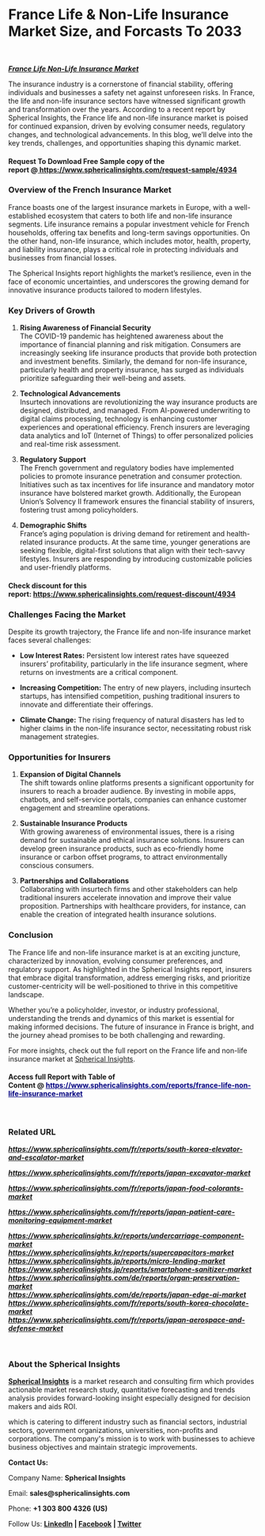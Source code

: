 <div class="markdown-heading" dir="auto">
<h1 class="heading-element" dir="auto" tabindex="-1">France Life &amp; Non-Life Insurance Market Size, and Forcasts To 2033</h1>
<a id="user-content-france-life--non-life-insurance-market-size-and-forcasts-to-2033" class="anchor" href="https://github.com/Spatil0821/S-Blogs/blob/main/france-life-non-life-insurance-market-size-and-forcasts-to-2033.md#france-life--non-life-insurance-market-size-and-forcasts-to-2033"></a></div>
<p dir="auto">&nbsp;</p>
<p dir="auto"><em><strong><a href="https://www.sphericalinsights.com/reports/france-life-non-life-insurance-market" target="_blank" rel="nofollow">France Life Non-Life Insurance Market</a></strong></em></p>
<p dir="auto">The insurance industry is a cornerstone of financial stability, offering individuals and businesses a safety net against unforeseen risks. In France, the life and non-life insurance sectors have witnessed significant growth and transformation over the years. According to a recent report by Spherical Insights, the France life and non-life insurance market is poised for continued expansion, driven by evolving consumer needs, regulatory changes, and technological advancements. In this blog, we&rsquo;ll delve into the key trends, challenges, and opportunities shaping this dynamic market.</p>
<div class="markdown-heading" dir="auto">
<h4 class="heading-element" dir="auto" tabindex="-1">Request To Download Free Sample copy of the report&nbsp;@<a href="https://www.sphericalinsights.kr/reports/undercarriage-component-market%20https://www.sphericalinsights.kr/reports/supercapacitors-market%20https://www.sphericalinsights.jp/reports/micro-lending-market%20https://www.sphericalinsights.jp/reports/smartphone-sanitizer-market%20https://www.sphericalinsights.com/de/reports/organ-preservation-market%20https://www.sphericalinsights.com/de/reports/japan-edge-ai-market%20https://www.sphericalinsights.com/fr/reports/south-korea-chocolate-market%20https://www.sphericalinsights.com/fr/reports/japan-aerospace-and-defense-market" rel="nofollow">&nbsp;https://www.sphericalinsights.com/request-sample/4934</a></h4>
<a id="user-content-request-to-download-free-sample-copy-of-the-reporthttpswwwsphericalinsightscomrequest-sample4934" class="anchor" href="https://github.com/Spatil0821/S-Blogs/blob/main/france-life-non-life-insurance-market-size-and-forcasts-to-2033.md#request-to-download-free-sample-copy-of-the-reporthttpswwwsphericalinsightscomrequest-sample4934"></a></div>
<div class="markdown-heading" dir="auto">
<h3 class="heading-element" dir="auto" tabindex="-1"><strong>Overview of the French Insurance Market</strong></h3>
<a id="user-content-overview-of-the-french-insurance-market" class="anchor" href="https://github.com/Spatil0821/S-Blogs/blob/main/france-life-non-life-insurance-market-size-and-forcasts-to-2033.md#overview-of-the-french-insurance-market"></a></div>
<p dir="auto">France boasts one of the largest insurance markets in Europe, with a well-established ecosystem that caters to both life and non-life insurance segments. Life insurance remains a popular investment vehicle for French households, offering tax benefits and long-term savings opportunities. On the other hand, non-life insurance, which includes motor, health, property, and liability insurance, plays a critical role in protecting individuals and businesses from financial losses.</p>
<p dir="auto">The Spherical Insights report highlights the market&rsquo;s resilience, even in the face of economic uncertainties, and underscores the growing demand for innovative insurance products tailored to modern lifestyles.</p>
<div class="markdown-heading" dir="auto">
<h3 class="heading-element" dir="auto" tabindex="-1"><strong>Key Drivers of Growth</strong></h3>
<a id="user-content-key-drivers-of-growth" class="anchor" href="https://github.com/Spatil0821/S-Blogs/blob/main/france-life-non-life-insurance-market-size-and-forcasts-to-2033.md#key-drivers-of-growth"></a></div>
<ol dir="auto" start="1">
<li>
<p dir="auto"><strong>Rising Awareness of Financial Security</strong><br />The COVID-19 pandemic has heightened awareness about the importance of financial planning and risk mitigation. Consumers are increasingly seeking life insurance products that provide both protection and investment benefits. Similarly, the demand for non-life insurance, particularly health and property insurance, has surged as individuals prioritize safeguarding their well-being and assets.</p>
</li>
<li>
<p dir="auto"><strong>Technological Advancements</strong><br />Insurtech innovations are revolutionizing the way insurance products are designed, distributed, and managed. From AI-powered underwriting to digital claims processing, technology is enhancing customer experiences and operational efficiency. French insurers are leveraging data analytics and IoT (Internet of Things) to offer personalized policies and real-time risk assessment.</p>
</li>
<li>
<p dir="auto"><strong>Regulatory Support</strong><br />The French government and regulatory bodies have implemented policies to promote insurance penetration and consumer protection. Initiatives such as tax incentives for life insurance and mandatory motor insurance have bolstered market growth. Additionally, the European Union&rsquo;s Solvency II framework ensures the financial stability of insurers, fostering trust among policyholders.</p>
</li>
<li>
<p dir="auto"><strong>Demographic Shifts</strong><br />France&rsquo;s aging population is driving demand for retirement and health-related insurance products. At the same time, younger generations are seeking flexible, digital-first solutions that align with their tech-savvy lifestyles. Insurers are responding by introducing customizable policies and user-friendly platforms.</p>
</li>
</ol>
<div class="markdown-heading" dir="auto">
<h4 class="heading-element" dir="auto" tabindex="-1">Check discount for this report:&nbsp;<a href="https://www.sphericalinsights.com/request-discount/4934" rel="nofollow">https://www.sphericalinsights.com/request-discount/4934</a></h4>
<a id="user-content-check-discount-for-this-reporthttpswwwsphericalinsightscomrequest-discount4934" class="anchor" href="https://github.com/Spatil0821/S-Blogs/blob/main/france-life-non-life-insurance-market-size-and-forcasts-to-2033.md#check-discount-for-this-reporthttpswwwsphericalinsightscomrequest-discount4934"></a></div>
<div class="markdown-heading" dir="auto">
<h3 class="heading-element" dir="auto" tabindex="-1"><strong>Challenges Facing the Market</strong></h3>
<a id="user-content-challenges-facing-the-market" class="anchor" href="https://github.com/Spatil0821/S-Blogs/blob/main/france-life-non-life-insurance-market-size-and-forcasts-to-2033.md#challenges-facing-the-market"></a></div>
<p dir="auto">Despite its growth trajectory, the France life and non-life insurance market faces several challenges:</p>
<ul dir="auto">
<li>
<p dir="auto"><strong>Low Interest Rates:</strong>&nbsp;Persistent low interest rates have squeezed insurers&rsquo; profitability, particularly in the life insurance segment, where returns on investments are a critical component.</p>
</li>
<li>
<p dir="auto"><strong>Increasing Competition:</strong>&nbsp;The entry of new players, including insurtech startups, has intensified competition, pushing traditional insurers to innovate and differentiate their offerings.</p>
</li>
<li>
<p dir="auto"><strong>Climate Change:</strong>&nbsp;The rising frequency of natural disasters has led to higher claims in the non-life insurance sector, necessitating robust risk management strategies.</p>
</li>
</ul>
<div class="markdown-heading" dir="auto">
<h3 class="heading-element" dir="auto" tabindex="-1"><strong>Opportunities for Insurers</strong></h3>
<a id="user-content-opportunities-for-insurers" class="anchor" href="https://github.com/Spatil0821/S-Blogs/blob/main/france-life-non-life-insurance-market-size-and-forcasts-to-2033.md#opportunities-for-insurers"></a></div>
<ol dir="auto" start="1">
<li>
<p dir="auto"><strong>Expansion of Digital Channels</strong><br />The shift towards online platforms presents a significant opportunity for insurers to reach a broader audience. By investing in mobile apps, chatbots, and self-service portals, companies can enhance customer engagement and streamline operations.</p>
</li>
<li>
<p dir="auto"><strong>Sustainable Insurance Products</strong><br />With growing awareness of environmental issues, there is a rising demand for sustainable and ethical insurance solutions. Insurers can develop green insurance products, such as eco-friendly home insurance or carbon offset programs, to attract environmentally conscious consumers.</p>
</li>
<li>
<p dir="auto"><strong>Partnerships and Collaborations</strong><br />Collaborating with insurtech firms and other stakeholders can help traditional insurers accelerate innovation and improve their value proposition. Partnerships with healthcare providers, for instance, can enable the creation of integrated health insurance solutions.</p>
</li>
</ol>
<div class="markdown-heading" dir="auto">
<h3 class="heading-element" dir="auto" tabindex="-1"><strong>Conclusion</strong></h3>
<a id="user-content-conclusion" class="anchor" href="https://github.com/Spatil0821/S-Blogs/blob/main/france-life-non-life-insurance-market-size-and-forcasts-to-2033.md#conclusion"></a></div>
<p dir="auto">The France life and non-life insurance market is at an exciting juncture, characterized by innovation, evolving consumer preferences, and regulatory support. As highlighted in the Spherical Insights report, insurers that embrace digital transformation, address emerging risks, and prioritize customer-centricity will be well-positioned to thrive in this competitive landscape.</p>
<p dir="auto">Whether you&rsquo;re a policyholder, investor, or industry professional, understanding the trends and dynamics of this market is essential for making informed decisions. The future of insurance in France is bright, and the journey ahead promises to be both challenging and rewarding.</p>
<p dir="auto">For more insights, check out the full report on the France life and non-life insurance market at&nbsp;<a href="https://www.sphericalinsights.com/reports/france-life-non-life-insurance-market" rel="nofollow">Spherical Insights</a>.</p>
<div class="markdown-heading" dir="auto">
<h4 class="heading-element" dir="auto" tabindex="-1">Access full Report with Table of Content&nbsp;@&nbsp;<span style="color: #000080;"><a style="color: #000080;" href="https://www.sphericalinsights.com/reports/united-states-fruits-and-vegetables-market" target="_blank" rel="nofollow">https://www.sphericalinsights.com/reports/france-life-non-life-insurance-market</a></span></h4>
<a id="user-content-access-full-report-with-table-of-contenthttpswwwsphericalinsightscomreportsunited-states-fruits-and-vegetables-market" class="anchor" href="https://github.com/Spatil0821/S-Blogs/blob/main/france-life-non-life-insurance-market-size-and-forcasts-to-2033.md#access-full-report-with-table-of-contenthttpswwwsphericalinsightscomreportsunited-states-fruits-and-vegetables-market"></a></div>
<p dir="auto">&nbsp;</p>
<div class="markdown-heading" dir="auto">
<h3 class="heading-element" dir="auto" tabindex="-1">Related URL</h3>
<a id="user-content-related-url" class="anchor" href="https://github.com/Spatil0821/S-Blogs/blob/main/france-life-non-life-insurance-market-size-and-forcasts-to-2033.md#related-url"></a></div>
<p dir="auto"><em><strong><a href="https://www.sphericalinsights.com/fr/reports/south-korea-elevator-and-escalator-market" rel="nofollow">https://www.sphericalinsights.com/fr/reports/south-korea-elevator-and-escalator-market</a></strong></em></p>
<p dir="auto"><em><strong><a href="https://www.sphericalinsights.com/fr/reports/japan-excavator-market" rel="nofollow">https://www.sphericalinsights.com/fr/reports/japan-excavator-market</a></strong></em></p>
<p dir="auto"><em><strong><a href="https://www.sphericalinsights.com/fr/reports/japan-food-colorants-market" rel="nofollow">https://www.sphericalinsights.com/fr/reports/japan-food-colorants-market</a></strong></em></p>
<p dir="auto"><em><strong><a href="https://www.sphericalinsights.com/fr/reports/japan-patient-care-monitoring-equipment-market" rel="nofollow">https://www.sphericalinsights.com/fr/reports/japan-patient-care-monitoring-equipment-market</a></strong></em></p>
<p dir="auto"><a href="https://www.sphericalinsights.kr/reports/undercarriage-component-market" rel="nofollow"><strong><em>https://www.sphericalinsights.kr/reports/undercarriage-component-market</em></strong></a><br /><a href="https://www.sphericalinsights.kr/reports/supercapacitors-market" rel="nofollow"><strong><em>https://www.sphericalinsights.kr/reports/supercapacitors-market</em></strong></a><br /><a href="https://www.sphericalinsights.jp/reports/micro-lending-market" rel="nofollow"><strong><em>https://www.sphericalinsights.jp/reports/micro-lending-market</em></strong></a><br /><a href="https://www.sphericalinsights.jp/reports/smartphone-sanitizer-market" rel="nofollow"><strong><em>https://www.sphericalinsights.jp/reports/smartphone-sanitizer-market</em></strong></a><br /><a href="https://www.sphericalinsights.com/de/reports/organ-preservation-market" rel="nofollow"><strong><em>https://www.sphericalinsights.com/de/reports/organ-preservation-market</em></strong></a><br /><a href="https://www.sphericalinsights.com/de/reports/japan-edge-ai-market" rel="nofollow"><strong><em>https://www.sphericalinsights.com/de/reports/japan-edge-ai-market</em></strong></a><br /><a href="https://www.sphericalinsights.com/fr/reports/south-korea-chocolate-market" rel="nofollow"><strong><em>https://www.sphericalinsights.com/fr/reports/south-korea-chocolate-market</em></strong></a><br /><strong><em><a href="https://www.sphericalinsights.com/fr/reports/japan-aerospace-and-defense-market" rel="nofollow">https://www.sphericalinsights.com/fr/reports/japan-aerospace-and-defense-market</a></em></strong></p>
<p dir="auto">&nbsp;</p>
<div class="markdown-heading" dir="auto">
<h3 class="heading-element" dir="auto" tabindex="-1"><strong>About the Spherical Insights</strong></h3>
<a id="user-content-about-the-spherical-insights" class="anchor" href="https://github.com/Spatil0821/S-Blogs/blob/main/france-life-non-life-insurance-market-size-and-forcasts-to-2033.md#about-the-spherical-insights"></a></div>
<p dir="auto"><strong><a href="https://www.sphericalinsights.com/" rel="nofollow">Spherical Insights</a></strong>&nbsp;is a market research and consulting firm which provides actionable market research study, quantitative forecasting and trends analysis provides forward-looking insight especially designed for decision makers and aids ROI.</p>
<p dir="auto">which is catering to different industry such as financial sectors, industrial sectors, government organizations, universities, non-profits and corporations. The company's mission is to work with businesses to achieve business objectives and maintain strategic improvements.</p>
<p dir="auto"><strong>Contact Us:</strong></p>
<p dir="auto">Company Name:&nbsp;<strong>Spherical Insights</strong></p>
<p dir="auto">Email:&nbsp;<strong>sales@sphericalinsights.com</strong></p>
<p dir="auto">Phone:&nbsp;<strong>+1 303 800 4326 (US)</strong></p>
<p dir="auto">Follow Us:&nbsp;<strong><a href="https://www.linkedin.com/company/spherical-insight/" rel="nofollow">LinkedIn</a>&nbsp;|&nbsp;<a href="https://www.facebook.com/sphericalinsights22" rel="nofollow">Facebook</a>&nbsp;|&nbsp;<a href="https://twitter.com/SInsights_US" rel="nofollow">Twitter</a></strong></p>
